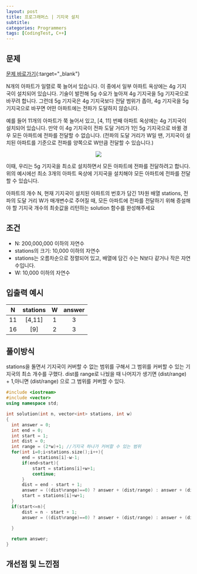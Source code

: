 ```yaml
---
layout: post
title: 프로그래머스 | 기지국 설치
subtitle: 
categories: Programmers
tags: [CodingTest, C++]
---
```


## 문제
[문제 바로가기](https://school.programmers.co.kr/learn/courses/30/lessons/12979){:target="_blank"}

N개의 아파트가 일렬로 쭉 늘어서 있습니다. 이 중에서 일부 아파트 옥상에는 4g 기지국이 설치되어 있습니다. 기술이 발전해 5g 수요가 높아져 4g 기지국을 5g 기지국으로 바꾸려 합니다. 그런데 5g 기지국은 4g 기지국보다 전달 범위가 좁아, 4g 기지국을 5g 기지국으로 바꾸면 어떤 아파트에는 전파가 도달하지 않습니다.

예를 들어 11개의 아파트가 쭉 늘어서 있고, [4, 11] 번째 아파트 옥상에는 4g 기지국이 설치되어 있습니다. 만약 이 4g 기지국이 전파 도달 거리가 1인 5g 기지국으로 바뀔 경우 모든 아파트에 전파를 전달할 수 없습니다. (전파의 도달 거리가 W일 땐, 기지국이 설치된 아파트를 기준으로 전파를 양쪽으로 W만큼 전달할 수 있습니다.)

<p align = "center"><img src="https://user-images.githubusercontent.com/41900899/189865322-e91ec8fc-ef1a-486d-9c62-d47b6d877a35.png"></p>

이때, 우리는 5g 기지국을 최소로 설치하면서 모든 아파트에 전파를 전달하려고 합니다. 위의 예시에선 최소 3개의 아파트 옥상에 기지국을 설치해야 모든 아파트에 전파를 전달할 수 있습니다.

아파트의 개수 N, 현재 기지국이 설치된 아파트의 번호가 담긴 1차원 배열 stations, 전파의 도달 거리 W가 매개변수로 주어질 때, 모든 아파트에 전파를 전달하기 위해 증설해야 할 기지국 개수의 최솟값을 리턴하는 solution 함수를 완성해주세요

## 조건

- N: 200,000,000 이하의 자연수
- stations의 크기: 10,000 이하의 자연수
- stations는 오름차순으로 정렬되어 있고, 배열에 담긴 수는 N보다 같거나 작은 자연수입니다.
- W: 10,000 이하의 자연수


## 입출력 예시

  |N|stations|W|answer|
  |:--:|:--:|:--:|:--:|
  |11|[4,11]|1|3|
  |16|[9]|2|3|
  

## 풀이방식
  stations을 돌면서 기지국이 커버할 수 없는 범위를 구해서 그 범위를 커버할 수 있는 기지국의 최소 개수를 구했다.
  dist를 range로 나눴을 때 나머지가 생기면 (dist/range) + 1,아니면 (dist/range) 으로 그 범위를 커버할 수 있다.
  ```cpp
#include <iostream>
#include <vector>
using namespace std;

int solution(int n, vector<int> stations, int w)
{
    int answer = 0;
    int end = 0;
    int start = 1;
    int dist = 0;
    int range = (2*w)+1; //기지국 하나가 커버할 수 있는 범위
    for(int i=0;i<stations.size();i++){
        end = stations[i]-w-1;
        if(end<start){
            start = stations[i]+w+1;
            continue;
        }
        dist = end - start + 1;
        answer = ((dist%range)==0) ? answer + (dist/range) : answer + (dist/range) + 1;
        start = stations[i]+w+1;
    }
    if(start<=n){
        dist = n - start + 1;
        answer = ((dist%range)==0) ? answer + (dist/range) : answer + (dist/range) + 1;

    }
    
    return answer;
}
```

## 개선점 및 느낀점
